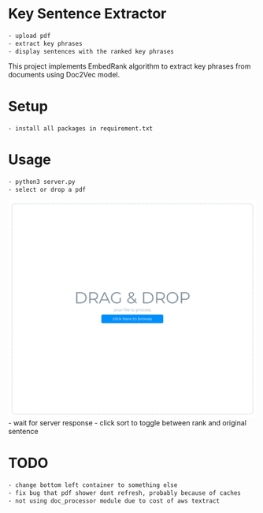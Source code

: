 # Key Sentence Extractor
    - upload pdf
    - extract key phrases
    - display sentences with the ranked key phrases

This project implements EmbedRank algorithm to extract key phrases from documents using Doc2Vec model.

# Setup
    - install all packages in requirement.txt

# Usage
    - python3 server.py
    - select or drop a pdf
![](readme_images/drag_drop.png)
    - wait for server response
    - click sort to toggle between rank and original sentence

# TODO
    - change bottom left container to something else
    - fix bug that pdf shower dont refresh, probably because of caches
    - not using doc_processor module due to cost of aws textract